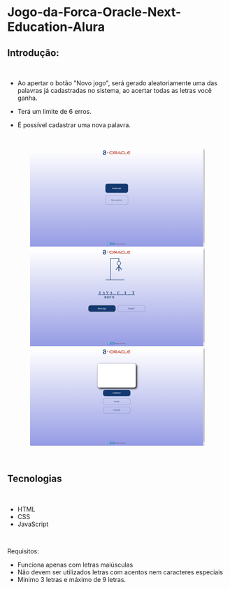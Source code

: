 # Jogo-da-Forca-Oracle-Next-Education-Alura

## Introdução:

<br/>

- Ao apertar o botão "Novo jogo", será gerado aleatoriamente uma das palavras já cadastradas no sistema, ao acertar todas as letras você ganha.

- Terá um limite de 6 erros.

- É possível cadastrar uma nova palavra.

<br/>

<p align="center">
<img width="400" src="./assets/readme/home_1.png">
<img width="400" src="./assets/readme/game_1.png">
<img width="400" src="./assets/readme/registration.png">
</p>

<br/>

## Tecnologias

<br/>

- HTML
- CSS
- JavaScript

<br/>

Requisitos:

- Funciona apenas com letras maiúsculas
- Não devem ser utilizados letras com acentos nem caracteres especiais
- Minimo 3 letras e máximo de 9 letras.
